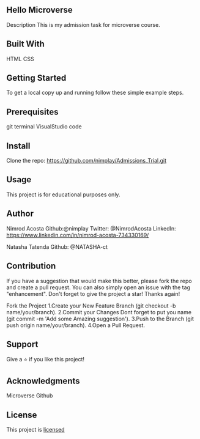 Hello Microverse
----------------
 Description
  This is my admission task for microverse course.   
   
Built With
----------
 HTML 
 CSS  

Getting Started
---------------
 To get a local copy up and running follow these simple example steps.

Prerequisites
-------------
 git terminal 
 VisualStudio code

Install
-------
 Clone the repo: https://github.com/nimplay/Admissions_Trial.git

Usage
-----
 This project is for educational purposes only.

Author
------
 Nimrod Acosta 
 Github:@nimplay 
 Twitter: @NimrodAcosta 
 LinkedIn: https://www.linkedin.com/in/nimrod-acosta-734330169/

 Natasha Tatenda
 Github: @NATASHA-ct

Contribution
------------
 If you have a suggestion that would make this better, please fork the repo and create a pull request. You can also simply open an issue with the tag "enhancement". Don't forget to give the project a star! Thanks again!

 Fork the Project 
 1.Create your New Feature Branch (git checkout -b name/your/branch). 
 2.Commit your Changes Dont forget to put you name (git commit -m 'Add some Amazing suggestion'). 
 3.Push to the Branch (git push origin name/your/branch). 
 4.Open a Pull Request.

Support
-------
 Give a ⭐️ if you like this project!

Acknowledgments
---------------
 Microverse 
 Github 

License
-------
 This project is [licensed](/LICENSE.md) 